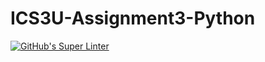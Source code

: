 # ICS3U-Assignment3-Python
[![GitHub's Super Linter](https://github.com/Yiyun-Qin/ICS3U-Assignment3-Python/workflows/GitHub's%20Super%20Linter/badge.svg)](https://github.com/Yiyun-Qin/ICS3U-Assignment3-Python/actions)
